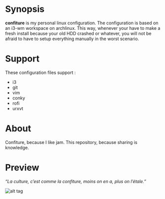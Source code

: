 # Synopsis

**confiture** is my personal linux configuration. The configuration is based on an i3-wm workspace on archlinux.
This way, whenever your have to make a fresh install because your old HDD crashed or whatever, you will not be afraid to have to setup everything manually in the worst scenario.

# Support

These configuration files support :

* i3
* git
* vim
* conky
* rofi
* urxvt

# About

Confiture, because I like jam.
This repository, because sharing is knowledge.

# Preview

*“La culture, c’est comme la confiture, moins on en a, plus on l’étale.”*

![alt tag](https://pool.sybiload.com/git/confiture/confiture_1.jpg)
